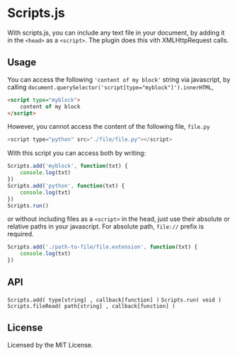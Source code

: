
# Scripts.js
With scripts.js, you can include any text file in your document, by adding it in the `<head>` as a `<script>`. The plugin does this vith XMLHttpRequest calls.

## Usage
You can access the following `'content of my block'` string via javascript, by calling `document.querySelector('script[type="myblock"]').innerHTML`,
```html
<script type="myblock">
	content of my block
</script>
```
However, you cannot access the content of the following file, `file.py`
```js
<script type="python" src="./file/file.py"></script>
```
With this script you can access both by writing:
```js
Scripts.add('myblock', function(txt) {
    console.log(txt)
})
Scripts.add('python', function(txt) {
    console.log(txt)
})
Scripts.run()
```
or without including files as a `<script>` in the head, just use their absolute or relative paths in your javascript. For absolute path, `file://` prefix is required.
```js
Scripts.add('./path-to-file/file.extension', function(txt) {
    console.log(txt)
})
```

## API
`Scripts.add( type[string] , callback[function] )`
`Scripts.run( void )`
`Scripts.fileRead( path[string] , callback[function] )`

## License
Licensed by the MIT License.
